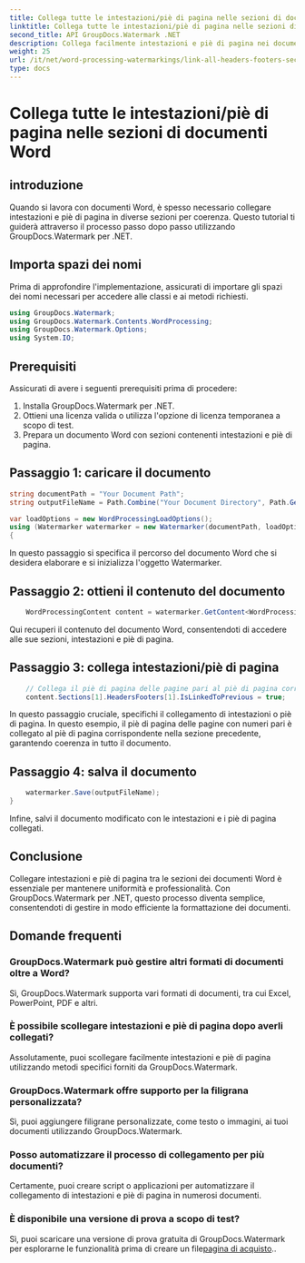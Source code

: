 ```yaml
---
title: Collega tutte le intestazioni/piè di pagina nelle sezioni di documenti Word
linktitle: Collega tutte le intestazioni/piè di pagina nelle sezioni di documenti Word
second_title: API GroupDocs.Watermark .NET
description: Collega facilmente intestazioni e piè di pagina nei documenti Word utilizzando GroupDocs.Watermark per .NET. Garantisci coerenza e professionalità con facilità.
weight: 25
url: /it/net/word-processing-watermarkings/link-all-headers-footers-section-word-docs/
type: docs
---
```

# Collega tutte le intestazioni/piè di pagina nelle sezioni di documenti Word

## introduzione
Quando si lavora con documenti Word, è spesso necessario collegare intestazioni e piè di pagina in diverse sezioni per coerenza. Questo tutorial ti guiderà attraverso il processo passo dopo passo utilizzando GroupDocs.Watermark per .NET.
## Importa spazi dei nomi
Prima di approfondire l'implementazione, assicurati di importare gli spazi dei nomi necessari per accedere alle classi e ai metodi richiesti.
```csharp
using GroupDocs.Watermark;
using GroupDocs.Watermark.Contents.WordProcessing;
using GroupDocs.Watermark.Options;
using System.IO;
```
## Prerequisiti
Assicurati di avere i seguenti prerequisiti prima di procedere:
1. Installa GroupDocs.Watermark per .NET.
2. Ottieni una licenza valida o utilizza l'opzione di licenza temporanea a scopo di test.
3. Prepara un documento Word con sezioni contenenti intestazioni e piè di pagina.
## Passaggio 1: caricare il documento
```csharp
string documentPath = "Your Document Path";
string outputFileName = Path.Combine("Your Document Directory", Path.GetFileName(documentPath));

var loadOptions = new WordProcessingLoadOptions();
using (Watermarker watermarker = new Watermarker(documentPath, loadOptions))
{
```
In questo passaggio si specifica il percorso del documento Word che si desidera elaborare e si inizializza l'oggetto Watermarker.
## Passaggio 2: ottieni il contenuto del documento
```csharp
    WordProcessingContent content = watermarker.GetContent<WordProcessingContent>();
```
Qui recuperi il contenuto del documento Word, consentendoti di accedere alle sue sezioni, intestazioni e piè di pagina.
## Passaggio 3: collega intestazioni/piè di pagina
```csharp
    // Collega il piè di pagina delle pagine pari al piè di pagina corrispondente nella sezione precedente
    content.Sections[1].HeadersFooters[1].IsLinkedToPrevious = true;
```
In questo passaggio cruciale, specifichi il collegamento di intestazioni o piè di pagina. In questo esempio, il piè di pagina delle pagine con numeri pari è collegato al piè di pagina corrispondente nella sezione precedente, garantendo coerenza in tutto il documento.

## Passaggio 4: salva il documento
```csharp
    watermarker.Save(outputFileName);
}
```
Infine, salvi il documento modificato con le intestazioni e i piè di pagina collegati.

## Conclusione
Collegare intestazioni e piè di pagina tra le sezioni dei documenti Word è essenziale per mantenere uniformità e professionalità. Con GroupDocs.Watermark per .NET, questo processo diventa semplice, consentendoti di gestire in modo efficiente la formattazione dei documenti.
## Domande frequenti
### GroupDocs.Watermark può gestire altri formati di documenti oltre a Word?
Sì, GroupDocs.Watermark supporta vari formati di documenti, tra cui Excel, PowerPoint, PDF e altri.
### È possibile scollegare intestazioni e piè di pagina dopo averli collegati?
Assolutamente, puoi scollegare facilmente intestazioni e piè di pagina utilizzando metodi specifici forniti da GroupDocs.Watermark.
### GroupDocs.Watermark offre supporto per la filigrana personalizzata?
Sì, puoi aggiungere filigrane personalizzate, come testo o immagini, ai tuoi documenti utilizzando GroupDocs.Watermark.
### Posso automatizzare il processo di collegamento per più documenti?
Certamente, puoi creare script o applicazioni per automatizzare il collegamento di intestazioni e piè di pagina in numerosi documenti.
### È disponibile una versione di prova a scopo di test?
 Sì, puoi scaricare una versione di prova gratuita di GroupDocs.Watermark per esplorarne le funzionalità prima di creare un file[pagina di acquisto](https://purchase.groupdocs.com/temporary-license/)..